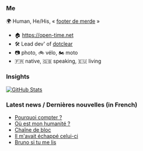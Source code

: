 ### Me

🌍 Human, He/His, « [footer de merde](https://open-time.net/post/2013/07/17/La-veritable-histoire-du-Footer-de-merde-) » 
* 🏠 https://open-time.net 
* 🛠️ Lead dev' of [dotclear](https://git.dotclear.org/dev/dotclear)
* 📷 photo, 🚲 vélo, 🏍️ moto 
* 🇫🇷 native, 🇬🇧 speaking, 🇪🇺 living

### Insights

[![GitHub Stats](https://github-readme-stats-sigma-five.vercel.app/api?username=franck-paul)](https://github.com/franck-paul)

### Latest news / Dernières nouvelles (in French)

<!-- BLOG-POST-LIST:START -->
- [Pourquoi compter ?](https://open-time.net/post/2024/03/04/Pourquoi-compter)
- [Où est mon humanité ?](https://open-time.net/post/2024/03/03/Ou-est-mon-humanite)
- [Chaîne de bloc](https://open-time.net/post/2024/03/02/Chaine-de-bloc)
- [Il m&#39;avait échappé celui-ci](https://open-time.net/post/2024/03/01/Il-m-avait-echappe-celui-ci)
- [Bruno si tu me lis](https://open-time.net/post/2024/02/29/Bruno-si-tu-me-lis)
<!-- BLOG-POST-LIST:END -->
